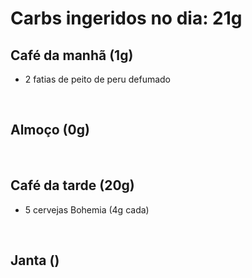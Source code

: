 # Carbs ingeridos no dia: 21g

## Café da manhã (1g)

- 2 fatias de peito de peru defumado

<br>

## Almoço (0g)

<br>


## Café da tarde (20g)

- 5 cervejas Bohemia (4g cada)
  
<br>

## Janta ()